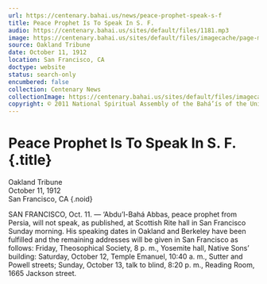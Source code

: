 ```yaml
---
url: https://centenary.bahai.us/news/peace-prophet-speak-s-f
title: Peace Prophet Is To Speak In S. F.
audio: https://centenary.bahai.us/sites/default/files/1181.mp3
image: https://centenary.bahai.us/sites/default/files/imagecache/page-main-image/images/press_clippings/10-11-1912%2COakland%20Tribue%20pg18%20col%2001%2CPeace%20Prophet%20Is%20To%20Speak%20in%20S%20F.png
source: Oakland Tribune
date: October 11, 1912
location: San Francisco, CA
doctype: website
status: search-only
encumbered: false
collection: Centenary News
collectionImage: https://centenary.bahai.us/sites/default/files/imagecache/theme-image/main_image/abdulbaha-overview-small_0.jpg
copyright: © 2011 National Spiritual Assembly of the Bahá’ís of the United States
---
```



# Peace Prophet Is To Speak In S. F. {.title}

Oakland Tribune  
October 11, 1912  
San Francisco, CA
{.noid}  



SAN FRANCISCO, Oct. 11. — ‘Abdu’l-Bahá Abbas, peace prophet from Persia, will not speak, as published, at Scottish Rite hall in San Francisco Sunday morning. His speaking dates in Oakland and Berkeley have been fulfilled and the remaining addresses will be given in San Francisco as follows: Friday, Theosophical Society, 8 p. m., Yosemite hall, Native Sons’ building: Saturday, October 12, Temple Emanuel, 10:40 a. m., Sutter and Powell streets; Sunday, October 13, talk to blind, 8:20 p. m., Reading Room, 1665 Jackson street.